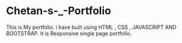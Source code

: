 # Chetan-s-_-Portfolio
This is My portfolio. i have built using HTML , CSS , JAVASCRIPT AND BOOTSTRAP.  It is Responsive single page portfolio.
